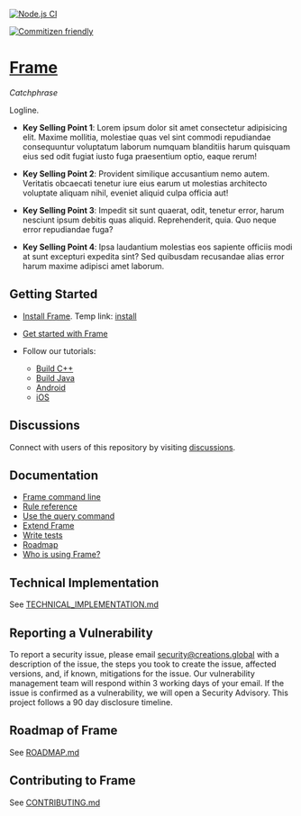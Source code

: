 [![Node.js CI](https://github.com/creations-global/frame/actions/workflows/publish.yml/badge.svg)](https://github.com/creations-global/frame/actions/workflows/publish.yml)

[![Commitizen friendly](https://img.shields.io/badge/commitizen-friendly-brightgreen.svg)](http://commitizen.github.io/cz-cli/)

# [Frame](https://creations.global)

*Catchphrase*

Logline.

* **Key Selling Point 1**:
  Lorem ipsum dolor sit amet consectetur adipisicing elit. Maxime mollitia,
  molestiae quas vel sint commodi repudiandae consequuntur voluptatum laborum
  numquam blanditiis harum quisquam eius sed odit fugiat iusto fuga praesentium
  optio, eaque rerum! 

* **Key Selling Point 2**: Provident similique accusantium nemo autem. Veritatis
  obcaecati tenetur iure eius earum ut molestias architecto voluptate aliquam
  nihil, eveniet aliquid culpa officia aut!

* **Key Selling Point 3**: Impedit sit sunt quaerat, odit,
  tenetur error, harum nesciunt ipsum debitis quas aliquid. Reprehenderit,
  quia. Quo neque error repudiandae fuga?

* **Key Selling Point 4**: Ipsa laudantium molestias eos 
  sapiente officiis modi at sunt excepturi expedita sint? Sed quibusdam
  recusandae alias error harum maxime adipisci amet laborum.

## Getting Started

  * [Install Frame](https://creations.global/frame/install). Temp link: [install](./temp/install.md)
  * [Get started with Frame](https://creations.global/frame/start)
  * Follow our tutorials:

    - [Build C++](https://creations.global/frame/tutorials/cpp)
    - [Build Java](https://creations.global/frame/tutorials/java)
    - [Android](https://creations.global/frame/tutorials/android-app)
    - [iOS](https://creations.global/frame/tutorials/ios-app)

## Discussions

Connect with users of this repository by visiting [discussions](https://github.com/creations-global/frame/discussions).

## Documentation

  * [Frame command line](https://creations.global/frame/docs/user-manual)
  * [Rule reference](https://creations.global/frame/reference/be/overview)
  * [Use the query command](https://creations.global/frame/reference/query)
  * [Extend Frame](https://creations.global/frame/rules/concepts)
  * [Write tests](https://creations.global/frame/reference/test-encyclopedia)
  * [Roadmap](https://creations.global/frame/community/roadmaps)
  * [Who is using Frame?](https://creations.global/frame/community/users)

## Technical Implementation

See [TECHNICAL_IMPLEMENTATION.md](TECHNICAL_IMPLEMENTATION.md)

## Reporting a Vulnerability

To report a security issue, please email security@creations.global with a description
of the issue, the steps you took to create the issue, affected versions, and, if
known, mitigations for the issue. Our vulnerability management team will respond
within 3 working days of your email. If the issue is confirmed as a
vulnerability, we will open a Security Advisory. This project follows a 90 day
disclosure timeline.

## Roadmap of Frame

See [ROADMAP.md](ROADMAP.md)

## Contributing to Frame

See [CONTRIBUTING.md](CONTRIBUTING.md)
